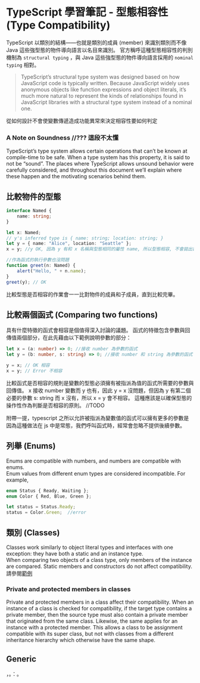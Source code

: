 # TypeScript 學習筆記 - 型態相容性 (Type Compatibility)

TypeScript 以類別的結構——也就是類別的成員 (member) 來識別類別而不像 Java 這些強型態的物件導向語言以名目來識別。
官方稱呼這種型態相容性的判別機制為 `structural typing` ，與 Java 這些強型態的物件導向語言採用的 `nominal typing` 相對。

> TypeScript’s structural type system was designed based on how JavaScript code is typically written. Because JavaScript widely uses anonymous objects like function expressions and object literals, it’s much more natural to represent the kinds of relationships found in JavaScript libraries with a structural type system instead of a nominal one.

從如何設計不會使變數傳遞造成功能異常來決定相容性要如何判定

### A Note on Soundness //??? 這段不太懂

TypeScript’s type system allows certain operations that can’t be known at compile-time to be safe. When a type system has this property, it is said to not be “sound”. The places where TypeScript allows unsound behavior were carefully considered, and throughout this document we’ll explain where these happen and the motivating scenarios behind them.

## 比較物件的型態

```typescript
interface Named {
    name: string;
}

let x: Named;
// y's inferred type is { name: string; location: string; }
let y = { name: "Alice", location: "Seattle" };
x = y; //y OK, 因為 y 有和 x 名稱與型態相同的屬性 name, 所以型態相容, 不會拋出錯誤訊息

//作為函式的執行參數也沒問題
function greet(n: Named) {
    alert("Hello, " + n.name);
}
greet(y); // OK
```

比較型態是否相容的作業會一一比對物件的成員和子成員，直到比較完畢。

## 比較兩個函式 (Comparing two functions)

具有什麼特徵的函式會相容是個值得深入討論的議題。
函式的特徵包含參數與回傳值兩個部分，在此先藉由以下範例說明參數的部分：

```typescript
let x = (a: number) => 0; //接收 number 為參數的函式 
let y = (b: number, s: string) => 0; //接收 number 和 string 為參數的函式 

y = x; // OK 相容
x = y; // Error 不相容
```

比較函式是否相容的規則是變數的型態必須擁有被指派為值的函式所需要的參數與回傳值。
x 接收 number 變數而 y 也有，因此 y = x 沒問題，但因為 y 有第二個必要的參數 s: string 而 x 沒有，所以 x = y 會不相容。
這種應該是以確保型態的操作性作為判斷是否相容的原則。 //TODO

附帶一提，typescript 之所以允許被指派為變數值的函式可以擁有更多的參數是因為這種做法在 js 中是常態，我們呼叫函式時，經常會忽略不提供後續參數。


## 列舉 (Enums)

Enums are compatible with numbers, and numbers are compatible with enums.  
Enum values from different enum types are considered incompatible. For example,

```typescript
enum Status { Ready, Waiting };
enum Color { Red, Blue, Green };

let status = Status.Ready;
status = Color.Green;  //error
```

## 類別 (Classes)

Classes work similarly to object literal types and interfaces with one exception: they have both a static and an instance type.  
When comparing two objects of a class type, only members of the instance are compared. Static members and constructors do not affect compatibility. 請參閱[範例][Compatibility of Classes]

[Compatibility of Classes]: https://jsfiddle.net/y2os9q20/1/

### Private and protected members in classes

Private and protected members in a class affect their compatibility. When an instance of a class is checked for compatibility, if the target type contains a private member, then the source type must also contain a private member that originated from the same class. Likewise, the same applies for an instance with a protected member. This allows a class to be assignment compatible with its super class, but not with classes from a different inheritance hierarchy which otherwise have the same shape.

## Generic


，。：。
